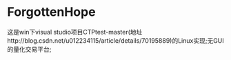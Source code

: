 # ForgottenHope
这是win下visual studio项目CTPtest-master(地址http://blog.csdn.net/u012234115/article/details/70195889)的Linux实现;无GUI的量化交易平台;
